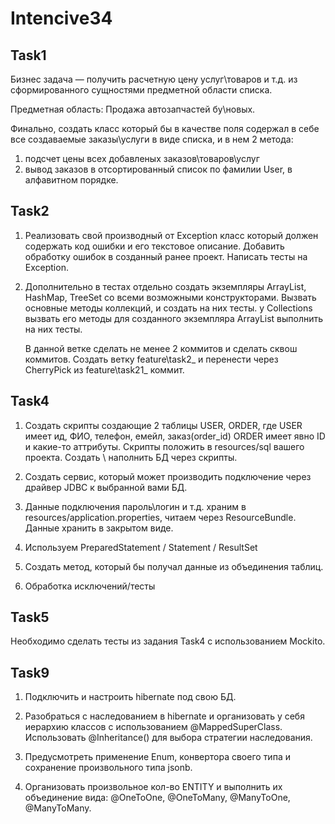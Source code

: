 # Intencive34

## Task1

Бизнес задача — получить расчетную цену услуг\товаров и т.д. из сформированного сущностями предметной области списка.


Предметная область: Продажа автозапчастей бу\новых.

Финально, создать класс который бы в качестве поля содержал в себе все создаваемые заказы\услуги в виде списка,
и в нем 2 метода:
1) подсчет цены всех добавленых заказов\товаров\услуг
2) вывод заказов в отсортированный список по фамилии User, в алфавитном порядке.

## Task2

1) Реализовать свой производный от Exception класс который должен содержать код ошибки и его текстовое описание.
   Добавить обработку ошибок в созданный ранее проект.
   Написать тесты на Exception.

2) Дополнительно в тестах отдельно создать экземпляры ArrayList, HashMap, TreeSet со всеми возможными конструкторами.
   Вызвать основные методы коллекций, и создать на них тесты.
   у Collections вызвать его методы для созданного экземпляра ArrayList выполнить на них тесты.

   В данной ветке сделать не менее 2 коммитов и сделать сквош коммитов.
   Создать ветку feature\task2_ и перенести через CherryPick из feature\task21_ коммит.


## Task4

1) Создать скрипты создающие 2 таблицы USER, ORDER, где
   USER имеет ид, ФИО, телефон, емейл, заказ(order_id)
   ORDER имеет явно ID и какие-то аттрибуты.
   Скрипты положить в resources/sql вашего проекта. Создать \ наполнить БД через скрипты.

2) Создать сервис, который может производить подключение через драйвер JDBC
   к выбранной вами БД.

3) Данные подключения пароль\логин и т.д. храним в resources/application.properties,
   читаем через ResourceBundle. Данные хранить в закрытом виде.

4) Используем PreparedStatement /  Statement / ResultSet
 
5) Создать метод, который бы получал данные из объединения таблиц.

6) Обработка исключений/тесты

## Task5

Необходимо сделать тесты из задания Task4 с использованием Mockito.

## Task9

1) Подключить и настроить hibernate под свою БД.

2) Разобраться с наследованием в hibernate и организовать у себя иерархию классов с использованием
   @MappedSuperClass. Использовать @Inheritance() для выбора стратегии наследования.

3) Предусмотреть применение Enum, конвертора своего типа и сохранение произвольного типа jsonb.

4) Организовать произвольное кол-во ENTITY и выполнить их объединение вида:
    @OneToOne, @OneToMany, @ManyToOne, @ManyToMany.